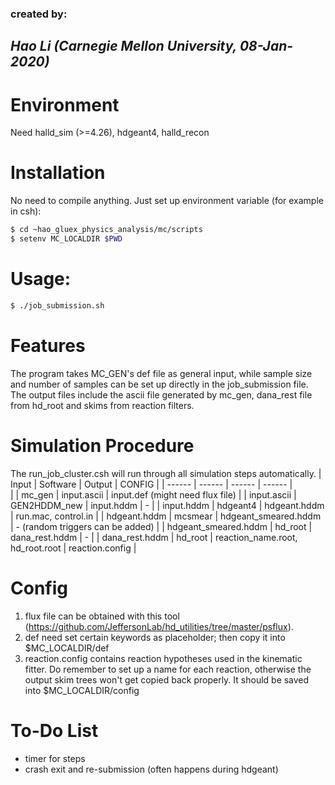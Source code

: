 ### created by:  
*Hao Li (Carnegie Mellon University, 08-Jan-2020)*
-----
 # Environment
 Need halld_sim (>=4.26), hdgeant4, halld_recon

 # Installation
 No need to compile anything. Just set up environment variable (for example in csh):
```sh
$ cd ~hao_gluex_physics_analysis/mc/scripts
$ setenv MC_LOCALDIR $PWD
```
 # Usage: 
```sh
$ ./job_submission.sh 
```
# Features
 The program takes MC_GEN's def file as general input, while sample size and number of samples can be set up directly in the job_submission file. The output files include the ascii file generated by mc_gen, dana_rest file from hd_root and skims from reaction filters.
 
# Simulation Procedure
The run_job_cluster.csh will run through all simulation steps automatically.
| Input | Software | Output | CONFIG |
| ------ | ------ | ------ | ------ |   
|             | mc_gen | input.ascii | input.def (might need flux file) |
| input.ascii | GEN2HDDM_new | input.hddm | - |
| input.hddm  | hdgeant4     | hdgeant.hddm | run.mac, control.in |
| hdgeant.hddm | mcsmear | hdgeant_smeared.hddm | - (random triggers can be added) |
| hdgeant_smeared.hddm | hd_root | dana_rest.hddm | - |
| dana_rest.hddm | hd_root | reaction_name.root, hd_root.root | reaction.config |

# Config
1. flux file can be obtained with this tool (https://github.com/JeffersonLab/hd_utilities/tree/master/psflux).
2. def need set certain keywords as placeholder; then copy it into $MC_LOCALDIR/def
3. reaction.config contains reaction hypotheses used in the kinematic fitter. Do remember to set up a name for each reaction, otherwise the output skim trees won't get copied back properly. It should be saved into $MC_LOCALDIR/config

# To-Do List

- timer for steps
- crash exit and re-submission (often happens during hdgeant)